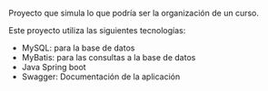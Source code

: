 Proyecto que simula lo que podría ser la organización de un curso.

Este proyecto utiliza las siguientes tecnologías:
- MySQL: para la base de datos
- MyBatis: para las consultas a la base de datos
- Java Spring boot
- Swagger: Documentación de la aplicación
